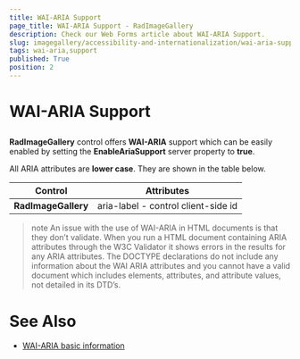 ```yaml
---
title: WAI-ARIA Support
page_title: WAI-ARIA Support - RadImageGallery
description: Check our Web Forms article about WAI-ARIA Support.
slug: imagegallery/accessibility-and-internationalization/wai-aria-support
tags: wai-aria,support
published: True
position: 2
---
```


# WAI-ARIA Support





## 

**RadImageGallery** control offers **WAI-ARIA** support which can be easily enabled by setting the **EnableAriaSupport** server property to **true**.

All ARIA attributes are **lower case**. They are shown in the table below.


|  **Control**  |  **Attributes**  |
| ------ | ------ |
| **RadImageGallery** |aria-label - control client-side id|


>note An issue with the use of WAI-ARIA in HTML documents is that they don’t validate. When you run a HTML document containing ARIA attributes through the W3C Validator it shows errors in the results for any ARIA attributes. The DOCTYPE declarations do not include any information about the WAI ARIA attributes and you cannot have a valid document which includes elements, attributes, and attribute values, not detailed in its DTD’s.
>


# See Also

 * [WAI-ARIA basic information](https://www.w3.org/WAI/intro/aria)
